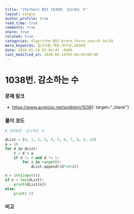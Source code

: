 ```yaml
---
title: "[Python] BOJ 1038번. 감소하는 수"
layout: single
author_profile: true
read_time: true
comments: true
share: true
related: true
categories: Algorithm BOJ brute_force_search Gold5
meta_keywords: 알고리즘,백준,파이썬,1038번
date: 2020-05-14 01:04:43 -0400
last_modified_at: 2020-05-14T01:04:43+08:00
---
```


# 1038번. 감소하는 수

### 문제 링크

- <https://www.acmicpc.net/problem/1038>{: target="\_blank"}

### 풀이 코드

```python
# 1038번. 감소하는 수

dList = [0, 1, 2, 3, 4, 5, 6, 7, 8, 9, 10]
a = 10
for d in dList:
    t = d % a
    if d != 0 and d != 1:
        for i in range(t):
            dList.append((d*10+i))

n = int(input())
if n < len(dList):
    print(dList[n])
else:
    print(-1)
```

### 비고
